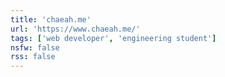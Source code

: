 ```yaml
---
title: 'chaeah.me'
url: 'https://www.chaeah.me/'
tags: ['web developer', 'engineering student']
nsfw: false
rss: false
---
```

